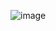 ![image](https://github.com/Sudhaadhikari/NETlearning-Sudha/assets/129658940/057c9936-9204-4f9f-be24-0858f05563e8)

